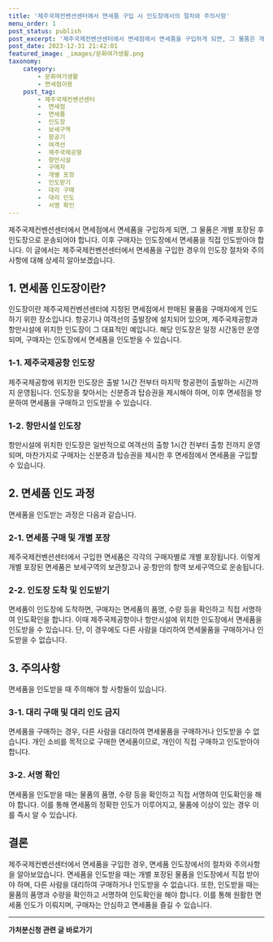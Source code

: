 ```yaml
---
title: '제주국제컨벤션센터에서 면세품 구입 시 인도장에서의 절차와 주의사항'
menu_order: 1
post_status: publish
post_excerpt: '제주국제컨벤션센터에서 면세점에서 면세품을 구입하게 되면, 그 물품은 개별 포장된 후 인도장으로 운송되어야 합니다. 이후 구매자는 인도장에서 면세품을 직접 인도받아야 합니다. 이 글에서는 제주국제컨벤션센터에서 면세품을 구입한 경우의 인도장 절차와 주의사항에 대해 상세히 알아보겠습니다.'
post_date: 2023-12-31 21:42:01
featured_image: _images/문화여가생활.png
taxonomy:
    category:
        - 문화여가생활
        - 면세점이용
    post_tag:
        - 제주국제컨벤션센터
        -  면세점
        -  면세품
        -  인도장
        -  보세구역
        -  항공기
        -  여객선
        -  제주국제공항
        -  항만시설
        -  구매자
        -  개별 포장
        -  인도받기
        -  대리 구매
        -  대리 인도
        -  서명 확인
---
```



제주국제컨벤션센터에서 면세점에서 면세품을 구입하게 되면, 그 물품은 개별 포장된 후 인도장으로 운송되어야 합니다. 이후 구매자는 인도장에서 면세품을 직접 인도받아야 합니다. 이 글에서는 제주국제컨벤션센터에서 면세품을 구입한 경우의 인도장 절차와 주의사항에 대해 상세히 알아보겠습니다.

## 1. 면세품 인도장이란?
인도장이란 제주국제컨벤션센터에 지정된 면세점에서 판매된 물품을 구매자에게 인도하기 위한 장소입니다. 항공기나 여객선의 출발장에 설치되어 있으며, 제주국제공항과 항만시설에 위치한 인도장이 그 대표적인 예입니다. 해당 인도장은 일정 시간동안 운영되며, 구매자는 인도장에서 면세품을 인도받을 수 있습니다.

### 1-1. 제주국제공항 인도장
제주국제공항에 위치한 인도장은 출발 1시간 전부터 마지막 항공편이 출발하는 시간까지 운영됩니다. 인도장을 찾아서는 신분증과 탑승권을 제시해야 하며, 이후 면세점을 방문하여 면세품을 구매하고 인도받을 수 있습니다.

### 1-2. 항만시설 인도장
항만시설에 위치한 인도장은 일반적으로 여객선의 출항 1시간 전부터 출항 전까지 운영되며, 마찬가지로 구매자는 신분증과 탑승권을 제시한 후 면세점에서 면세품을 구입할 수 있습니다.

## 2. 면세품 인도 과정
면세품을 인도받는 과정은 다음과 같습니다.

### 2-1. 면세품 구매 및 개별 포장
제주국제컨벤션센터에서 구입한 면세품은 각각의 구매자별로 개별 포장됩니다. 이렇게 개별 포장된 면세품은 보세구역의 보관창고나 공·항만의 항역 보세구역으로 운송됩니다. 

### 2-2. 인도장 도착 및 인도받기
면세품이 인도장에 도착하면, 구매자는 면세품의 품명, 수량 등을 확인하고 직접 서명하여 인도확인을 합니다. 이때 제주국제공항이나 항만시설에 위치한 인도장에서 면세품을 인도받을 수 있습니다. 단, 이 경우에도 다른 사람을 대리하여 면세물품을 구매하거나 인도받을 수 없습니다.

## 3. 주의사항
면세품을 인도받을 때 주의해야 할 사항들이 있습니다.

### 3-1. 대리 구매 및 대리 인도 금지
면세품을 구매하는 경우, 다른 사람을 대리하여 면세물품을 구매하거나 인도받을 수 없습니다. 개인 소비를 목적으로 구매한 면세품이므로, 개인이 직접 구매하고 인도받아야 합니다.

### 3-2. 서명 확인
면세품을 인도받을 때는 물품의 품명, 수량 등을 확인하고 직접 서명하여 인도확인을 해야 합니다. 이를 통해 면세품의 정확한 인도가 이루어지고, 물품에 이상이 있는 경우 이를 즉시 알 수 있습니다.

## 결론
제주국제컨벤션센터에서 면세품을 구입한 경우, 면세품 인도장에서의 절차와 주의사항을 알아보았습니다. 면세품을 인도받을 때는 개별 포장된 물품을 인도장에서 직접 받아야 하며, 다른 사람을 대리하여 구매하거나 인도받을 수 없습니다. 또한, 인도받을 때는 물품의 품명과 수량을 확인하고 서명하여 인도확인을 해야 합니다. 이를 통해 원활한 면세품 인도가 이뤄지며, 구매자는 안심하고 면세품을 즐길 수 있습니다.
<!-- wp:separator -->
<hr class="wp-block-separator has-alpha-channel-opacity"/>
<!-- /wp:separator -->

<!-- wp:group {"backgroundColor":"base","layout":{"type":"constrained"}} -->
<div class="wp-block-group has-base-background-color has-background"><!-- wp:paragraph {"align":"center","fontSize":"medium"} -->
<p class="has-text-align-center has-large-font-size"><strong>가처분신청 관련 글 바로가기</strong></p>
<!-- /wp:paragraph -->


<!-- wp:latest-posts
{"categories":[{"id":14597,"count":19,"description":"","link":"https://uknowlaw.com/category/%ea%b0%80%ec%b2%98%eb%b6%84%ec%8b%a0%ec%b2%ad/","name":"가처분신청","slug":"가처분신청","taxonomy":"category","parent":0,"meta":[],"_links":{"self":[{"href":"https://uknowlaw.com/wp-json/wp/v2/categories/14597"}],"collection":[{"href":"https://uknowlaw.com/wp-json/wp/v2/categories"}],"about":[{"href":"https://uknowlaw.com/wp-json/wp/v2/taxonomies/category"}],"wp:post_type":[{"href":"https://uknowlaw.com/wp-json/wp/v2/posts?categories=14597"}],"curies":[{"name":"wp","href":"https://api.w.org/{rel}","templated":true}]}}],"postsToShow":100,"excerptLength":28,"postLayout":"grid","columns":2,"featuredImageAlign":"left","featuredImageSizeSlug":"large","fontSize":"small"} /--></div>
<!-- /wp:group -->